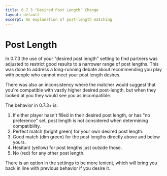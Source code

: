 ```yaml
---
title: 0.7.3 "Desired Post Length" Change
layout: default
excerpt: An explanation of post-length matching
---
```

# Post Length
In 0.7.3 the use of your "desired post length" setting to find partners was adjusted to restrict good results to a narrower range of post lengths. This was done to address a long-running debate about recommending you play with people who cannot meet your post length desires.

There was also an inconsistency where the matcher would suggest that you're compatible with vastly higher desired post-length, but when they looked at you they would see you as incompatible.

The behavior in 0.7.3+ is:
1. If either player hasn't filled in their desired post length, or has "no preference" set, post length is not considered when determining compatibility.
1. Perfect match (bright green) for your own desired post length.
1. Good match (dim green) for the post lengths directly above and below yours.
1. Hesitant (yellow) for post lengths just outside those.
1. No (red) for any other post length.

There is an option in the settings to be more lenient, which will bring you back in line with previous behavior if you desire it.
